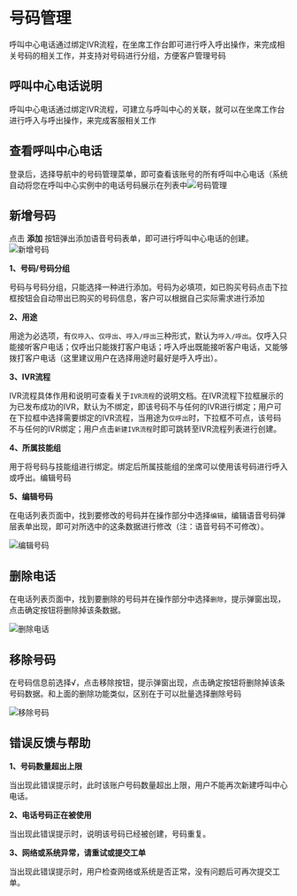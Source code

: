 号码管理 
=========================

呼叫中心电话通过绑定IVR流程，在坐席工作台即可进行呼入呼出操作，来完成相关号码的相关工作，并支持对号码进行分组，方便客户管理号码

呼叫中心电话说明 
--------------------------

呼叫中心电话通过绑定IVR流程，可建立与呼叫中心的关联，就可以在坐席工作台进行呼入与呼出操作，来完成客服相关工作

查看呼叫中心电话 
--------------------------

登录后，选择导航中的号码管理菜单，即可查看该账号的所有呼叫中心电话（系统自动将您在呼叫中心实例中的电话号码展示在列表中![号码管理](https://static-aliyun-doc.oss-accelerate.aliyuncs.com/assets/img/zh-CN/5958548161/p255880.png)

新增号码 
----------------------

点击 **添加** 按钮弹出添加语音号码表单，即可进行呼叫中心电话的创建。![新增号码](https://static-aliyun-doc.oss-accelerate.aliyuncs.com/assets/img/zh-CN/5958548161/p255871.png)

**1、号码/号码分组** 

号码与号码分组，只能选择一种进行添加。号码为必填项，如已购买号码点击下拉框按钮会自动带出已购买的号码信息，客户可以根据自己实际需求进行添加

**2、用途** 

用途为必选项，有`仅呼入`、`仅呼出`、`呼入/呼出`三种形式，默认为`呼入/呼出`。仅呼入只能接听客户电话；仅呼出只能拨打客户电话；呼入呼出既能接听客户电话，又能够拨打客户电话（这里建议用户在选择用途时最好是呼入呼出）。

**3、IVR流程** 

IVR流程具体作用和说明可查看关于`IVR流程`的说明文档。在IVR流程下拉框展示的为已发布成功的IVR，默认为不绑定，即该号码不与任何的IVR进行绑定；用户可在下拉框中选择需要绑定的IVR流程，当用途为`仅呼出`时，下拉框不可点，该号码不与任何的IVR绑定；用户点击`新建IVR流程`时即可跳转至IVR流程列表进行创建。

**4、所属技能组** 

用于将号码与技能组进行绑定。绑定后所属技能组的坐席可以使用该号码进行呼入或呼出。编辑号码

**5、编辑号码** 

在电话列表页面中，找到要修改的号码并在操作部分中选择`编辑`，编辑语音号码弹层表单出现，即可对所选中的这条数据进行修改（注：语音号码不可修改）。

![编辑号码](https://static-aliyun-doc.oss-accelerate.aliyuncs.com/assets/img/zh-CN/5958548161/p259765.png)

删除电话 
----------------------

在电话列表页面中，找到要删除的号码并在操作部分中选择`删除`，提示弹窗出现，点击确定按钮将删除掉该条数据。

![删除电话](https://static-aliyun-doc.oss-accelerate.aliyuncs.com/assets/img/zh-CN/5958548161/p259767.png)



移除号码 
----------------------

在号码信息前选择√，点击移除按钮，提示弹窗出现，点击确定按钮将删除掉该条号码数据。和上面的删除功能类似，区别在于可以批量选择删除号码

![移除号码](https://static-aliyun-doc.oss-accelerate.aliyuncs.com/assets/img/zh-CN/5958548161/p259775.png)

错误反馈与帮助 
-------------------------

**1、号码数量超出上限** 

当出现此错误提示时，此时该账户号码数量超出上限，用户不能再次新建呼叫中心电话。

**2、电话号码正在被使用** 

当出现此错误提示时，说明该号码已经被创建，号码重复。

**3、网络或系统异常，请重试或提交工单** 

当出现此错误提示时，用户检查网络或系统是否正常，没有问题后可再次提交工单。
